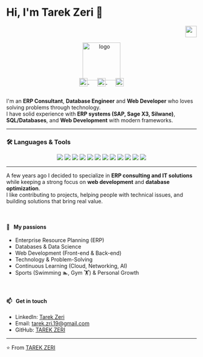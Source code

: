 # Hi, I'm Tarek Zeri 👋

<div align="right">
  <a href="mailto:tarek.ziri.19@gmail.com">
    <img src="https://github.com/ziritarek19-hue/blob/master/gifs/Hi.gif" width="30"></h2>
  </a>
</div>

<p align="center">
  <a href="#">
    <img width="100" src="https://avatars.githubusercontent.com/u/228398308?s=400&u=ffbbf7a1f524545f42f44fabd6b52012d5922237&v=4" alt="logo" />
  </a>
</p>

<p align="center" style="margin: -20px 0 30px">
   <a href="https://www.linkedin.com/in/tarek-ziri" target="_blank" style='margin-right:10px'>
    <img align="center" src="https://cdn.jsdelivr.net/npm/simple-icons@3.0.1/icons/linkedin.svg" alt="linkedin" height="22px" width="22px" />
  </a>
  &nbsp;&nbsp;
  <a href="https://github.com/ziritarek19-hue" target="_blank" style='margin-right:10px'>
    <img align="center" src="https://cdn.jsdelivr.net/npm/simple-icons@3.0.1/icons/github.svg" alt="github" height="22px" width="22px" />
  </a>
  &nbsp;&nbsp;
  <a href="mailto:tarek.ziri.19@gmail.com" target="_blank">
    <img align="center" src="https://cdn.jsdelivr.net/npm/simple-icons@3.0.1/icons/protonmail.svg" alt="email" height="22px" width="22px" />
  </a>
</p>

I'm an **ERP Consultant**, **Database Engineer** and **Web Developer** who loves solving problems through technology.  
I have solid experience with **ERP systems (SAP, Sage X3, Silwane)**, **SQL/Databases**, and **Web Development** with modern frameworks.



---

### 🛠️ Languages & Tools

<p align="center">
  <img src="https://img.shields.io/badge/HTML5-E34F26?style=flat&logo=html5&logoColor=white" />
  <img src="https://img.shields.io/badge/CSS3-1572B6?style=flat&logo=css3&logoColor=white" />
  <img src="https://img.shields.io/badge/JavaScript-F7DF1E?style=flat&logo=javascript&logoColor=black" />
  <img src="https://img.shields.io/badge/PHP-777BB4?style=flat&logo=php&logoColor=white" />
  <img src="https://img.shields.io/badge/SQL-336791?style=flat&logo=postgresql&logoColor=white" />
  <img src="https://img.shields.io/badge/MySQL-4479A1?style=flat&logo=mysql&logoColor=white" />
  <img src="https://img.shields.io/badge/Python-3776AB?style=flat&logo=python&logoColor=white" />
  <img src="https://img.shields.io/badge/C++-00599C?style=flat&logo=cplusplus&logoColor=white" />
  <img src="https://img.shields.io/badge/ERP-SAP-blue?style=flat&logo=sap&logoColor=white" />
  <img src="https://img.shields.io/badge/ERP-Sage-green?style=flat&logo=sap&logoColor=white" />
  <img src="https://img.shields.io/badge/Node.js-43853D?style=flat&logo=node.js&logoColor=white" />
  <img src="https://img.shields.io/badge/Git-F05032?style=flat&logo=git&logoColor=white" />
</p>

---

A few years ago I decided to specialize in **ERP consulting and IT solutions** while keeping a strong focus on **web development** and **database optimization**.  
I like contributing to projects, helping people with technical issues, and building solutions that bring real value.  

<br />

#### 🧡 &nbsp;&nbsp;My passions

* Enterprise Resource Planning (ERP)
* Databases & Data Science
* Web Development (Front-end & Back-end)
* Technology & Problem-Solving
* Continuous Learning (Cloud, Networking, AI)
* Sports (Swimming 🏊, Gym 🏋️) & Personal Growth

<br />

#### 📫 &nbsp;&nbsp;Get in touch  

- LinkedIn: [Tarek Zeri](https://www.linkedin.com/in/tarek-ziri)  
- Email: [tarek.zri.19@gmail.com](mailto:tarek.zri.19@gmail.com)  
- GitHub: [TAREK ZERI](https://github.com/ziritarek19-hue)  

---
⭐️ From [TAREK ZERI](https://github.com/ziritarek19-hue)

